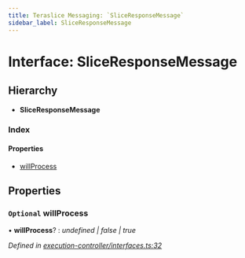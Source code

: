 ```yaml
---
title: Teraslice Messaging: `SliceResponseMessage`
sidebar_label: SliceResponseMessage
---
```


# Interface: SliceResponseMessage

## Hierarchy

* **SliceResponseMessage**

### Index

#### Properties

* [willProcess](sliceresponsemessage.md#optional-willprocess)

## Properties

### `Optional` willProcess

• **willProcess**? : *undefined | false | true*

*Defined in [execution-controller/interfaces.ts:32](https://github.com/terascope/teraslice/blob/a2250fb9/packages/teraslice-messaging/src/execution-controller/interfaces.ts#L32)*

